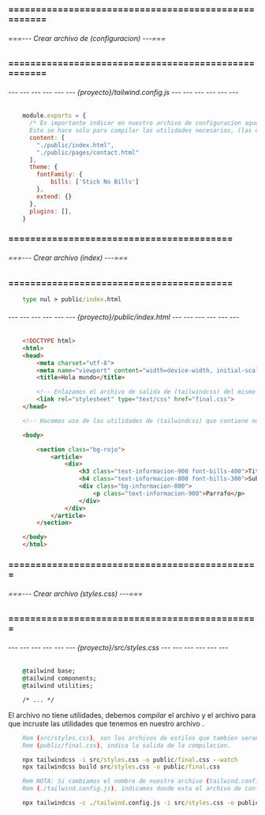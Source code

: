 ### ==================================================== ###
###### ===--- Crear archivo de (configuracion) ---=== ######
### ==================================================== ###

###### --- --- --- --- --- --- {proyecto}/tailwind.config.js --- --- --- --- --- --- ######

<!-- Este archivo se encarga de crear las configuraciones de las utilidades de (tailwindcss). 

NOTA: Este es un ejemplo con el archivo completamente vacio, (no es recomendable asi). -->

```javascript
	module.exports = {
	  /* Es importante indicar en nuestro archivo de configuracion aquellos archivos (HTML) que se van a observar.
	  Esto se hace solo para compilar las utilidades necesarias, (las que estan en uso). */
	  content: [
	  	"./public/index.html", 
	  	"./public/pages/contact.html"
	  ],
	  theme: {
		fontFamily: {
			bills: ['Stick No Bills']
		},
	    extend: {}
	  },
	  plugins: [],
	}
```

### ========================================= ###
###### ===--- Crear archivo (index) ---=== ######
### ========================================= ###

<!-- Ahora debemos tener un archivo al cual aplicaremos las utilidades definidas en (tailwind.config.js). -->

```bat
	type nul > public/index.html
```

###### --- --- --- --- --- --- {proyecto}/public/index.html --- --- --- --- --- --- ######

```html
	<!DOCTYPE html>
	<html>
	<head>
		<meta charset="utf-8">
		<meta name="viewport" content="width=device-width, initial-scale=1">
		<title>Hola mundo</title>

		<!-- Enlazamos el archivo de salida de (tailwindcss) del mismo directorio raiz. -->
		<link rel="stylesheet" type="text/css" href="final.css">
	</head>

	<!-- Hacemos uso de las utilidades de (tailwindcss) que contiene nuestro archivo (tailwind.config.js)  -->

	<body>

		<section class="bg-rojo">
			<article>
				<div>
					<h3 class="text-informacion-900 font-bills-400">Titulo</h3>
					<h4 class="text-informacion-800 font-bills-300">Sub titulo</h4>
					<div class="bg-informacion-800">
						<p class="text-informacion-900">Parrafo</p>
					</div>
				</div>
			</article>
		</section>

	</body>
	</html>
```

### ============================================== ###
###### ===--- Crear archivo (styles.css) ---=== ######
### ============================================== ###

###### --- --- --- --- --- --- {proyecto}/src/styles.css --- --- --- --- --- --- ######

<!-- Podemos modificar tambien este archivo, porque tambien se compilara, (es opcional modificarlo). -->

```bat
	@tailwind base;
	@tailwind components;
	@tailwind utilities;

	/* ... */
```

El archivo [](public/final.css) no tiene utilidades, debemos *compilar* el archivo [](tailwind.config.js) y el archivo 
[](src/styles.css) para que incruste las utilidades que tenemos en nuestro archivo [](public/final.css).

```bat
	Rem (src/styles.css), son los archivos de estilos que tambien seran compilados.
	Rem (public/final.css), indica la salida de la compilacion.

	npx tailwindcss -i src/styles.css -o public/final.css --watch
	npx tailwindcss build src/styles.css -o public/final.css

	Rem NOTA: Si cambiamos el nombre de nuestro archivo (tailwind.config.js), entonces lo especificamos.
	Rem (./tailwind.config.js), indicamos donde esta el archivo de configuracion para compilar.

	npx tailwindcss -c ./tailwind.config.js -i src/styles.css -o public/final.css
```